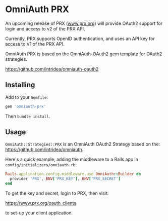 # OmniAuth PRX

An upcoming release of PRX (www.prx.org) will provide OAuth2 support for login and access to v2 of the PRX API.

Currently, PRX supports OpenID authentication, and uses an API key for access to V1 of the PRX API.

OmniAuth PRX is based on the OmniAuth-OAuth2 gem template for OAuth2 strategies.

https://github.com/intridea/omniauth-oauth2

## Installing

Add to your `Gemfile`:

```ruby
gem 'omniauth-prx'
```

Then `bundle install`.

## Usage

`OmniAuth::Strategies::PRX` is an OmniAuth OAuth2 Strategy based on the: https://github.com/intridea/omniauth.

Here's a quick example, adding the middleware to a Rails app in `config/initializers/omniauth.rb`:

```ruby
Rails.application.config.middleware.use OmniAuth::Builder do
  provider 'PRX', ENV['PRX_KEY'], ENV['PRX_SECRET']
end
```
To get the key and secret, login to PRX, then visit:
  
https://www.prx.org/oauth_clients

to set-up your client application.


